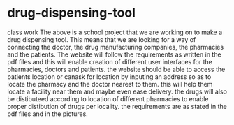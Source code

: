 # drug-dispensing-tool
class work
The above is a school project that we are working on to make a drug dispensing tool. 
This means that we are looking for a way of connecting the doctor, the drug manufacturing companies, the pharmacies and the patients.
The website will follow the requirements as written in the pdf files and this will enable creation of different user interfaces for the pharmacies, doctors and patients.
the website should be able to access the patients location or canask for location by inputing an address so as to locate the pharmacy and the doctor nearest to them.
this will help them locate a facility near them and maybe even ease delivery. 
the drugs will also be distibuteed according to location of different pharmacies to enable proper distibution of drugs per locality.
the requirements are as stated in the pdf files and in the pictures.
